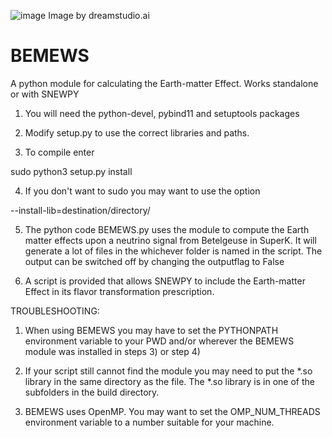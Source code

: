![image](https://github.com/SNEWS2/BEMEWS/assets/44247426/22dc06cb-e3b9-49d8-90ce-807a3308930f)
Image by dreamstudio.ai


# BEMEWS
A python module for calculating the Earth-matter Effect. Works standalone or with SNEWPY

1) You will need the python-devel, pybind11 and setuptools packages

2) Modify setup.py to use the correct libraries and paths. 

3) To compile enter 

sudo python3 setup.py install 

4) If you don't want to sudo you may want to use the option

--install-lib=destination/directory/

5) The python code BEMEWS.py uses the module to compute the Earth matter effects upon a neutrino signal
   from Betelgeuse in SuperK. It will generate a lot of files in the whichever folder is named
   in the script. The output can be switched off by changing the outputflag to False

6) A script is provided that allows SNEWPY to include the Earth-matter Effect in its flavor transformation
   prescription. 

TROUBLESHOOTING:

1) When using BEMEWS you may have to set the PYTHONPATH environment variable to your PWD
   and/or wherever the BEMEWS module was installed in steps 3) or step 4)

2) If your script still cannot find the module you may need to put the *.so library in the same directory
   as the file. The *.so library is in one of the subfolders in the build directory. 

3) BEMEWS uses OpenMP. You may want to set the OMP_NUM_THREADS environment variable to a number suitable for your machine.


